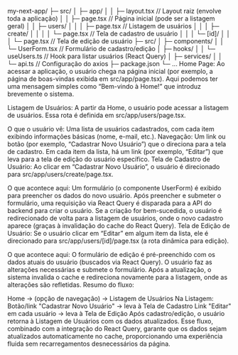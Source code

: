 my-next-app/
  ├─ src/
  │   ├─ app/
  │   │   ├─ layout.tsx          // Layout raiz (envolve toda a aplicação)
  │   │   ├─ page.tsx            // Página inicial (pode ser a listagem geral)
  │   │   ├─ users/
  │   │   │   ├─ page.tsx        // Listagem de usuários
  │   │   │   ├─ create/
  │   │   │   │   └─ page.tsx    // Tela de cadastro de usuário
  │   │   │   └─ [id]/
  │   │   │       └─ page.tsx    // Tela de edição de usuário
  ├─ src/
  │   ├─ components/
  │   │   └─ UserForm.tsx        // Formulário de cadastro/edição
  │   ├─ hooks/
  │   │   └─ useUsers.ts         // Hook para listar usuários (React Query)
  │   ├─ services/
  │   │   └─ api.ts              // Configuração do axios
  ├─ package.json
  └─ ...
Home Page:
Ao acessar a aplicação, o usuário chega na página inicial (por exemplo, a página de boas-vindas exibida em src/app/page.tsx). Aqui podemos ter uma mensagem simples como “Bem-vindo à Home!” que introduz brevemente o sistema.

Listagem de Usuários:
A partir da Home, o usuário pode acessar a listagem de usuários. Essa rota é definida em src/app/users/page.tsx.

O que o usuário vê: Uma lista de usuários cadastrados, com cada item exibindo informações básicas (nome, e-mail, etc.).
Navegação:
Um link ou botão (por exemplo, “Cadastrar Novo Usuário”) que o direciona para a tela de cadastro.
Em cada item da lista, há um link (por exemplo, “Editar”) que leva para a tela de edição do usuário específico.
Tela de Cadastro de Usuário:
Ao clicar em “Cadastrar Novo Usuário”, o usuário é direcionado para src/app/users/create/page.tsx.

O que acontece aqui:
Um formulário (o componente UserForm) é exibido para preencher os dados do novo usuário.
Após preencher e submeter o formulário, uma requisição via React Query é disparada para a API do backend para criar o usuário.
Se a criação for bem-sucedida, o usuário é redirecionado de volta para a listagem de usuários, onde o novo cadastro aparece (graças à invalidação do cache do React Query).
Tela de Edição de Usuário:
Se o usuário clicar em “Editar” em algum item da lista, ele é direcionado para src/app/users/[id]/page.tsx (a rota dinâmica para edição).

O que acontece aqui:
O formulário de edição é pré-preenchido com os dados atuais do usuário (buscados via React Query).
O usuário faz as alterações necessárias e submete o formulário.
Após a atualização, o sistema invalida o cache e redireciona novamente para a listagem, onde as alterações são refletidas.
Resumo do fluxo:

Home → (opção de navegação) → Listagem de Usuários
Na Listagem:
Botão/link "Cadastrar Novo Usuário" → leva à Tela de Cadastro
Link "Editar" em cada usuário → leva à Tela de Edição
Após cadastro/edição, o usuário retorna à Listagem de Usuários com os dados atualizados.
Esse fluxo, combinado com a integração do React Query, garante que os dados sejam atualizados automaticamente no cache, proporcionando uma experiência fluida sem recarregamentos desnecessários da página.